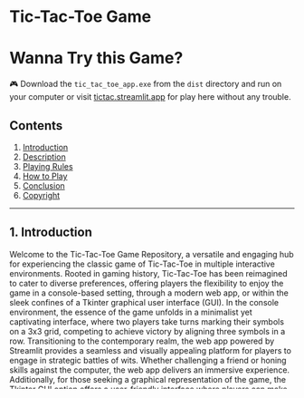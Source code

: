# Tic-Tac-Toe Game


# Wanna Try this Game?
🎮 Download the `tic_tac_toe_app.exe` from the `dist` directory and run on your computer or visit [tictac.streamlit.app](https://tictac.streamlit.app/) for play here without any trouble.

## Contents
1. [Introduction](#introduction)
2. [Description](#description)
3. [Playing Rules](#playing-rules)
4. [How to Play](#how-to-play)
5. [Conclusion](#conclusion)
6. [Copyright](#copyright)

---

## 1. Introduction <a name="introduction"></a>
Welcome to the Tic-Tac-Toe Game Repository, a versatile and engaging hub for experiencing the classic game of Tic-Tac-Toe in multiple interactive environments. Rooted in gaming history, Tic-Tac-Toe has been reimagined to cater to diverse preferences, offering players the flexibility to enjoy the game in a console-based setting, through a modern web app, or within the sleek confines of a Tkinter graphical user interface (GUI). In the console environment, the essence of the game unfolds in a minimalist yet captivating interface, where two players take turns marking their symbols on a 3x3 grid, competing to achieve victory by aligning three symbols in a row. Transitioning to the contemporary realm, the web app powered by Streamlit provides a seamless and visually appealing platform for players to engage in strategic battles of wits. Whether challenging a friend or honing skills against the computer, the web app delivers an immersive experience. Additionally, for those seeking a graphical representation of the game, the Tkinter GUI option offers a user-friendly interface where players can make their moves with a simple click, adding a layer of interactivity and visual satisfaction. The How to Play section guides players through their preferred gaming environment, whether it be the console, web app, or Tkinter GUI, ensuring a smooth and enjoyable experience. With each move strategically chosen, players can relish the timeless joy of Tic-Tac-Toe, transcending traditional boundaries and inviting them to explore the game on their terms. In conclusion, this open-source Tic-Tac-Toe repository welcomes enthusiasts, nostalgic gamers, and modern players alike to delve into the multifaceted world of the classic game, where victory, strategic maneuvers, and the joy of gameplay converge seamlessly. Explore, modify, and share the code under the MIT License, embracing the freedom to enjoy Tic-Tac-Toe in a manner that resonates with individual preferences while respecting the terms outlined in the LICENSE file. Whether reliving the nostalgia of console classics, exploring the convenience of web apps, or appreciating the elegance of graphical interfaces, this repository invites players to savor the timeless thrill of Tic-Tac-Toe in an immersive and adaptable gaming experience.

## 2. Description <a name="description"></a>
Tic-Tac-Toe, a timeless and universally known game, provides players with a 3x3 grid where they take turns marking cells with their symbols ('X' or 'O'). The player who successfully aligns three of their symbols either horizontally, vertically, or diagonally emerges victorious. In the absence of a clear winner, the game gracefully concludes in a draw when the entire board is filled.

## 3. Playing Rules <a name="playing-rules"></a>
- The game unfolds on a 3x3 grid, setting the stage for strategic moves.
- Players alternately mark an empty cell with their chosen symbol ('X' or 'O').
- Victory is achieved by forming a line of three symbols, whether horizontally, vertically, or diagonally.
- The game concludes in a draw when the board reaches full capacity.
- Players are prompted to input the desired cell number for their move, ensuring adherence to the rules.
- Invalid moves are not tolerated, and players must select an unoccupied cell.

## 4. How to Play <a name="how-to-play"></a>
Choose your preferred gaming environment and follow the instructions to start playing:

1. **Clone the Repository:**

   🎮 Copy the repository to your local machine.

3. **Open Terminal or Command Prompt:**

   🎮 Launch a terminal or command prompt on your machine.

4. **Navigate to the Game Directory:**

   🎮 Change the directory to the location of the Tic-Tac-Toe game.

5. **Run the Game:**

   🎮 Execute the game using the command: `python tic_tac_toe.py` (replace `python` with your Python interpreter command).

6. **Alternative Methods:**

   🎮 Run `python tic_tac_toe_app.py` in your terminal.

   🎮 Run `streamlit run app.py` in your terminal.

   🎮 Directly download the `tic_tac_toe_app.exe` from the `dist` directory.

   🎮 Visit [tictac.streamlit.app](https://tictac.streamlit.app/) to play without any local setup.


## 5. Conclusion <a name="conclusion"></a>
Embark on an exciting journey of strategic maneuvers and tactical brilliance with the Tic-Tac-Toe game! Whether you engage in friendly competition or challenge yourself against the opponent, the game promises moments of suspense, thrill, and the satisfaction of outsmarting your opponent. As you explore the various avenues to victory, remember that each move brings you closer to mastering this age-old classic.


Enjoy playing the Tic-Tac-Toe game! Feel free to provide feedback, report issues, or contribute to the improvement of the game. Have fun and may the best player win!

## 6. Copyright <a name="copyright"></a>
This game is open-source and distributed under the [MIT License](LICENSE). You are free to use, modify, and distribute the code, but please refer to the LICENSE file for detailed terms and conditions.
